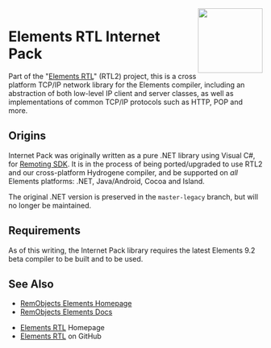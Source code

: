 <img src="http://www.elementscompiler.com/images/product-logos/InternetPack-256.png" width="128" align="right" />

# Elements RTL Internet Pack

Part of the "[Elements RTL](http://www.elementscompiler.com/elements/rtl)" (RTL2) project, this is a cross platform TCP/IP network library for the Elements compiler, including an abstraction of both low-level IP client and server classes, as well as implementations of common TCP/IP protocols such as HTTP, POP and more.

## Origins

Internet Pack was originally written as a pure .NET library using Visual C#, for [Remoting SDK](http://www.remotingsdk.com). It is in the process of being ported/upgraded to use RTL2 and our cross-platform Hydrogene compiler, and be supported on *all* Elements platforms: .NET, Java/Android, Cocoa and Island.

The original .NET version is preserved in the `master-legacy` branch, but will no longer be maintained.

## Requirements

As of this writing, the Internet Pack library requires the latest Elements 9.2 beta compiler to be built and to be used.

## See Also

* [RemObjects Elements Homepage](http://www.elementscompiler.com/)
* [RemObjects Elements Docs](http://docs.elementscompiler.com/)
<!--* [Internet Pack](http://docs.elementscompiler.com/API/InternetPack/) on docs.elementscompiler.com-->
* [Elements RTL](http://www.elementscompiler.com/elements/rtl) Homepage
* [Elements RTL](https://www.github.com/RemObjects/RTL2/) on GitHub

	
